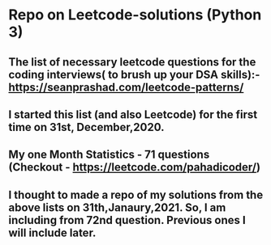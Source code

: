 # Repo on Leetcode-solutions (Python 3)

## The list of necessary leetcode questions for the coding interviews( to brush up your DSA skills):-  https://seanprashad.com/leetcode-patterns/

## I started this list (and also Leetcode) for the first time on 31st, December,2020.

## My one Month Statistics - 71 questions (Checkout - https://leetcode.com/pahadicoder/)

## I thought to made a repo of my solutions from the above lists on 31th,Janaury,2021. So, I am including from 72nd question. Previous ones I will include later. 
